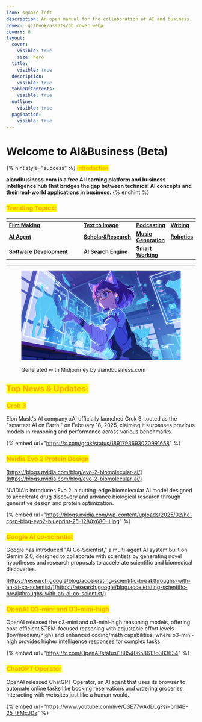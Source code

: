 ```yaml
---
icon: square-left
description: An open manual for the collaboration of AI and business.
cover: .gitbook/assets/ab cover.webp
coverY: 0
layout:
  cover:
    visible: true
    size: hero
  title:
    visible: true
  description:
    visible: true
  tableOfContents:
    visible: true
  outline:
    visible: true
  pagination:
    visible: true
---
```


# Welcome to AI\&Business (Beta)

{% hint style="success" %}
<mark style="color:orange;">**Introduction**</mark>

**aiandbusiness.com is a free AI learning platform and business intelligence hub that bridges the gap between technical AI concepts and their real-world applications in business.**
{% endhint %}

### <mark style="color:orange;">Trending Topics:</mark>

<table data-header-hidden><thead><tr><th width="223"></th><th></th><th></th><th></th></tr></thead><tbody><tr><td><a href="video-and-films/film-making/"><strong>Film Making</strong></a></td><td><a href="image/text-to-image-image-editing-tools/"><strong>Text to Image</strong></a></td><td><a href="industries-and-cases/podcasting/"><strong>Podcasting</strong></a></td><td><a href="industries-and-cases/writing/"><strong>Writing</strong></a></td></tr><tr><td><a href="ai-agent-apps/ai-agents/"><strong>AI Agent</strong></a></td><td><a href="industries-and-cases/scholar-and-research/"><strong>Scholar&#x26;Research</strong></a></td><td><a href="sound-and-music/music-generation/"><strong>Music Generation</strong></a></td><td><a href="industries-and-cases/robotics-embodied-intelligence/"><strong>Robotics</strong></a></td></tr><tr><td><a href="industries-and-cases/software-development-tools-assistants-agents/"><strong>Software Development</strong></a></td><td><a href="industries-and-cases/ai-search-engine/"><strong>AI Search Engine</strong></a></td><td><a href="industries-and-cases/smart-working/"><strong>Smart Working</strong></a></td><td></td></tr></tbody></table>

***

<figure><img src=".gitbook/assets/AIandBusiness (1).webp" alt=""><figcaption><p>Generated with Midjourney by aiandbusiness.com</p></figcaption></figure>

## <mark style="color:orange;">**Top News & Updates:**</mark>

### <mark style="color:orange;">**Grok 3**</mark>

Elon Musk's AI company xAI officially launched Grok 3, touted as the "smartest AI on Earth," on February 18, 2025, claiming it surpasses previous models in reasoning and performance across various benchmarks.

{% embed url="https://x.com/grok/status/1891793693020991658" %}

### <mark style="color:orange;">Nvidia Evo 2 Protein Design</mark>

[https://blogs.nvidia.com/blog/evo-2-biomolecular-ai/](https://blogs.nvidia.com/blog/evo-2-biomolecular-ai/)

NVIDIA's introduces Evo 2, a cutting-edge biomolecular AI model designed to accelerate drug discovery and advance biological research through generative design and protein optimization.

{% embed url="https://blogs.nvidia.com/wp-content/uploads/2025/02/hc-corp-blog-evo2-blueprint-25-1280x680-1.jpg" %}

### <mark style="color:orange;">Google AI co-scientist</mark>

Google has introduced "AI Co-Scientist," a multi-agent AI system built on Gemini 2.0, designed to collaborate with scientists by generating novel hypotheses and research proposals to accelerate scientific and biomedical discoveries.

[https://research.google/blog/accelerating-scientific-breakthroughs-with-an-ai-co-scientist/](https://research.google/blog/accelerating-scientific-breakthroughs-with-an-ai-co-scientist/)

### <mark style="color:orange;">**OpenAI O3-mini and O3-mini-high**</mark>

OpenAI released the o3-mini and o3-mini-high reasoning models, offering cost-efficient STEM-focused reasoning with adjustable effort levels (low/medium/high) and enhanced coding/math capabilities, where o3-mini-high provides higher intelligence responses for complex tasks.

{% embed url="https://x.com/OpenAI/status/1885406586136383634" %}

### <mark style="color:orange;">**ChatGPT Operator**</mark>

OpenAI released ChatGPT Operator, an AI agent that uses its browser to automate online tasks like booking reservations and ordering groceries, interacting with websites just like a human would.

{% embed url="https://www.youtube.com/live/CSE77wAdDLg?si=brd4B-25_tFMcJDz" %}





